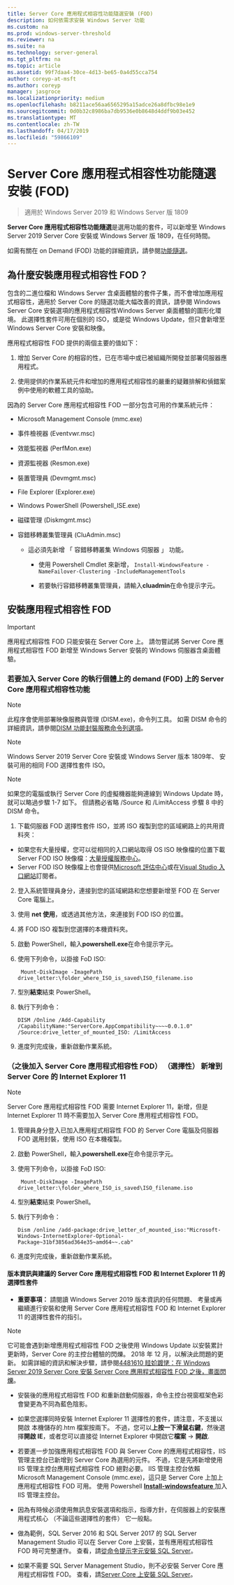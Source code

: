 ```yaml
---
title: Server Core 應用程式相容性功能隨選安裝 (FOD)
description: 如何依需求安裝 Windows Server 功能
ms.custom: na
ms.prod: windows-server-threshold
ms.reviewer: na
ms.suite: na
ms.technology: server-general
ms.tgt_pltfrm: na
ms.topic: article
ms.assetid: 99f7daa4-30ce-4d13-be65-0a4d55cca754
author: coreyp-at-msft
ms.author: coreyp
manager: jasgroce
ms.localizationpriority: medium
ms.openlocfilehash: b8211ace56aa6565295a15adce26a8dfbc98e1e9
ms.sourcegitcommit: 0d0b32c8986ba7db9536e0b8648d4ddf9b03e452
ms.translationtype: MT
ms.contentlocale: zh-TW
ms.lasthandoff: 04/17/2019
ms.locfileid: "59866109"
---
```

# <a name="server-core-app-compatibility-feature-on-demand-fod"></a>Server Core 應用程式相容性功能隨選安裝 (FOD)

> 適用於 Windows Server 2019 和 Windows Server 版 1809

**Server Core 應用程式相容性功能隨選**是選用功能的套件，可以新增至 Windows Server 2019 Server Core 安裝或 Windows Server 版 1809，在任何時間。

如需有關在 on Demand (FOD) 功能的詳細資訊，請參閱[功能隨選](https://docs.microsoft.com/windows-hardware/manufacture/desktop/features-on-demand-v2--capabilities)。


## <a name="why-install-the-app-compatibility-fod"></a>為什麼安裝應用程式相容性 FOD？ 

包含的二進位檔和 Windows Server 含桌面體驗的套件子集，而不會增加應用程式相容性，適用於 Server Core 的隨選功能大幅改善的資訊，請參閱 Windows Server Core 安裝選項的應用程式相容性Windows Server 桌面體驗的圖形化環境。 此選擇性套件可用在個別的 ISO，或是從 Windows Update，但只會新增至 Windows Server Core 安裝和映像。

應用程式相容性 FOD 提供的兩個主要的值如下：

1.  增加 Server Core 的相容的性，已在市場中或已被組織所開發並部署伺服器應用程式。

2.  使用提供的作業系統元件和增加的應用程式相容性的嚴重的疑難排解和偵錯案例中使用的軟體工具的協助。

因為的 Server Core 應用程式相容性 FOD 一部分包含可用的作業系統元件：

-   Microsoft Management Console (mmc.exe)

-   事件檢視器 (Eventvwr.msc)

-   效能監視器 (PerfMon.exe)

-   資源監視器 (Resmon.exe)

-   裝置管理員 (Devmgmt.msc)

-   File Explorer (Explorer.exe)

-   Windows PowerShell (Powershell_ISE.exe)

-   磁碟管理 (Diskmgmt.msc)

-   容錯移轉叢集管理員 (CluAdmin.msc)

    -   這必須先新增 「 容錯移轉叢集 Windows 伺服器 」 功能。

        -   使用 Powershell Cmdlet 來新增， `Install-WindowsFeature -NameFailover-Clustering -IncludeManagementTools`

        -   若要執行容錯移轉叢集管理員，請輸入**cluadmin**在命令提示字元。

## <a name="installing-the-app-compatibility-fod"></a>安裝應用程式相容性 FOD

 >[!IMPORTANT] 
   >應用程式相容性 FOD 只能安裝在 Server Core 上。 請勿嘗試將 Server Core 應用程式相容性 FOD 新增至 Windows Server 安裝的 Windows 伺服器含桌面體驗。

### <a name="to-add-the-server-core-app-compatibility-feature-on-demand-fod-to-a-running-instance-of-server-core"></a>若要加入 Server Core 的執行個體上的 demand (FOD) 上的 Server Core 應用程式相容性功能

 >[!NOTE] 
   > 此程序會使用部署映像服務與管理 (DISM.exe)，命令列工具。 如需 DISM 命令的詳細資訊，請參閱[DISM 功能封裝服務命令列選項](https://docs.microsoft.com/windows-hardware/manufacture/desktop/dism-capabilities-package-servicing-command-line-options)。

>[!NOTE] 
   > Windows Server 2019 Server Core 安裝或 Windows Server 版本 1809年、 安裝可用的相同 FOD 選擇性套件 ISO。

>[!NOTE] 
   > 如果您的電腦或執行 Server Core 的虛擬機器能夠連線到 Windows Update 時，就可以略過步驟 1-7 如下。 但請務必省略 /Source 和 /LimitAccess 步驟 8 中的 DISM 命令。

1. 下載伺服器 FOD 選擇性套件 ISO，並將 ISO 複製到您的區域網路上的共用資料夾：

 - 如果您有大量授權，您可以從相同的入口網站取得 OS ISO 映像檔的位置下載 Server FOD ISO 映像檔：[大量授權服務中心](https://www.microsoft.com/Licensing/servicecenter/default.aspx)。
 - Server FOD ISO 映像檔上也會提供[Microsoft 評估中心](https://www.microsoft.com/evalcenter/evaluate-windows-server-2019)或在[Visual Studio 入口網站](https://visualstudio.microsoft.com)訂閱者。


2. 登入系統管理員身分，連接到您的區域網路和您想要新增至 FOD 在 Server Core 電腦上。

3. 使用  **net 使用**，或透過其他方法，來連接到 FOD ISO 的位置。

4. 將 FOD ISO 複製到您選擇的本機資料夾。

5. 啟動 PowerShell，輸入**powershell.exe**在命令提示字元。

6. 使用下列命令，以掛接 FoD ISO:

        Mount-DiskImage -ImagePath drive_letter:\folder_where_ISO_is_saved\ISO_filename.iso

7. 型別**結束**結束 PowerShell。

8.  執行下列命令：

        DISM /Online /Add-Capability /CapabilityName:"ServerCore.AppCompatibility~~~~0.0.1.0" /Source:drive_letter_of_mounted_ISO: /LimitAccess

9.  進度列完成後，重新啟動作業系統。

### <a name="to-optionally-add-internet-explorer-11-to-server-core-after-adding-the-server-core-app-compatibility-fod"></a>（之後加入 Server Core 應用程式相容性 FOD） （選擇性） 新增到 Server Core 的 Internet Explorer 11

 >[!NOTE]  
   > Server Core 應用程式相容性 FOD 需要 Internet Explorer 11，新增，但是 Internet Explorer 11 時不需要加入 Server Core 應用程式相容性 FOD。

1.  管理員身分登入已加入應用程式相容性 FOD 的 Server Core 電腦及伺服器 FOD 選用封裝，使用 ISO 在本機複製。

2.  啟動 PowerShell，輸入**powershell.exe**在命令提示字元。

3.  使用下列命令，以掛接 FoD ISO:

         Mount-DiskImage -ImagePath drive_letter:\folder_where_ISO_is_saved\ISO_filename.iso

4.  型別**結束**結束 PowerShell。


5.  執行下列命令：

        Dism /online /add-package:drive_letter_of_mounted_iso:"Microsoft-Windows-InternetExplorer-Optional-Package~31bf3856ad364e35~amd64~~.cab"

6.  進度列完成後，重新啟動作業系統。

 
#### <a name="release-notes-and-suggestions-for-the-server-core-app-compatibility-fod-and-internet-explorer-11-optional-package"></a>版本資訊與建議的 Server Core 應用程式相容性 FOD 和 Internet Explorer 11 的選擇性套件

- **重要事項：** 請閱讀 Windows Server 2019 版本資訊的任何問題、 考量或再繼續進行安裝和使用 Server Core 應用程式相容性 FOD 和 Internet Explorer 11 的選擇性套件的指引。
 
 >[!NOTE] 
   > 它可能會遇到新增應用程式相容性 FOD 之後使用 Windows Update 以安裝累計更新時，Server Core 的主控台體驗的閃爍。  2018 年 12 月，以解決此問題的更新。  如需詳細的資訊和解決步驟，請參閱[4481610 眭妎踱恅：在 Windows Server 2019 Server Core 安裝 Server Core 應用程式相容性 FOD 之後，畫面閃爍](https://support.microsoft.com/help/4481610/screen-flickers-after-fod-installation-windows2019-server-core)。

- 安裝後的應用程式相容性 FOD 和重新啟動伺服器，命令主控台視窗框架色彩會變更為不同為藍色陰影。

- 如果您選擇同時安裝 Internet Explorer 11 選擇性的套件，請注意，不支援以開啟 本機儲存的.htm 檔案按兩下。 不過，您可以**上按一下滑鼠右鍵**，然後選擇**開啟 IE**，或者您可以直接從 Internet Explorer 中開啟它**檔案** -> **開啟**. 

- 若要進一步加強應用程式相容性 FOD 與 Server Core 的應用程式相容性，IIS 管理主控台已新增到 Server Core 為選用的元件。  不過，它是先將新增使用 IIS 管理主控台應用程式相容性 FOD 絕對必要。 IIS 管理主控台依賴 Microsoft Management Console (mmc.exe)，這只是 Server Core 上加上應用程式相容性 FOD 可用。  使用 Powershell [ **Install-windowsfeature** ](https://docs.microsoft.com/powershell/module/microsoft.windows.servermanager.migration/install-windowsfeature?view=win10-ps)加入 IIS 管理主控台。

- 因為有時候必須使用無訊息安裝選項和指示，指導方針，在伺服器上的安裝應用程式核心 （不論這些選擇性的套件） 它一般點。 
    
 - 做為範例，SQL Server 2016 和 SQL Server 2017 的 SQL Server Management Studio 可以在 Server Core 上安裝，並有應用程式相容性 FOD 時可完整運作。  查看，請[從命令提示字元安裝 SQL Server](https://docs.microsoft.com/sql/database-engine/install-windows/install-sql-server-from-the-command-prompt?view=sql-server-2017)。
 - 如果不需要 SQL Server Management Studio，則不必安裝 Server Core 應用程式相容性 FOD。  查看，請[Server Core 上安裝 SQL Server](https://docs.microsoft.com/sql/database-engine/install-windows/install-sql-server-on-server-core?view=sql-server-2017)。

